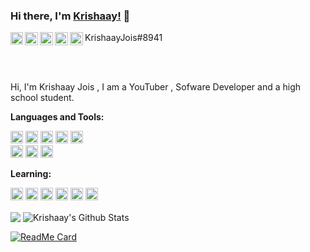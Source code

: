 ### Hi there, I'm [Krishaay!](https://github.com/krishaayjois21) 👋

<a href="https://www.youtube.com/channel/UC05YwLEhM9hvB4SgC5HN3cA">
  <img align="left" alt="Krishaay Jois | YouTube" width="20px" src="https://raw.githubusercontent.com/krishaayjois21/krishaayjois21/master/assets/youtube.png" />
</a>
<a href="https://twitter.com/Joiskrishaay">
  <img align="left" alt="" width="21px" src="https://raw.githubusercontent.com/krishaayjois21/krishaayjois21/master/assets/twitter.png" />
</a>
<a href="https://github.com/krishaayjois21">
  <img align="left" alt="Krishaay's Github" width="21px" src="https://raw.githubusercontent.com/krishaayjois21/krishaayjois21/master/assets/github.png" />
</a>
<a href="https://medium.com/@krishaayjois">
  <img align="left" alt="Krishaay's Github" width="21px" src="https://raw.githubusercontent.com/krishaayjois21/krishaayjois21/master/assets/medium.svg" />
</a>

<img align="left" alt="Krishaay's Github" width="21px" src="https://raw.githubusercontent.com/krishaayjois21/krishaayjois21/master/assets/discord.svg" /> KrishaayJois#8941

<br />
<br />

Hi, I'm Krishaay Jois , I am a YouTuber , Sofware Developer and a high school student.

**Languages and Tools:**  

<code><img height="20" src="https://raw.githubusercontent.com/krishaayjois21/krishaayjois21/master/assets/python.png"></code>
<code><img height="20" src="https://raw.githubusercontent.com/krishaayjois21/krishaayjois21/master/assets/dart.png"></code>
<code><img height="20" src="https://raw.githubusercontent.com/krishaayjois21/krishaayjois21/master/assets/flutter.png"></code>
<code><img height="20" src="https://raw.githubusercontent.com/krishaayjois21/krishaayjois21/master/assets/html.svg"></code>
<code><img height="20" src="https://raw.githubusercontent.com/krishaayjois21/krishaayjois21/master/assets/css.svg"></code>    
<code><img height="20" src="https://raw.githubusercontent.com/krishaayjois21/krishaayjois21/master/assets/arduino.svg"></code>
<code><img height="20" src="https://raw.githubusercontent.com/krishaayjois21/krishaayjois21/master/assets/mysql.png"></code>
<code><img height="20" src="https://raw.githubusercontent.com/krishaayjois21/krishaayjois21/master/assets/docker.png"></code>


**Learning:**

<code><img height="20" src="https://firebase.google.com/downloads/brand-guidelines/SVG/logo-logomark.svg"></code>
<code><img height="20" src="https://raw.githubusercontent.com/krishaayjois21/krishaayjois21/master/assets/bootstrap.png"></code>
<code><img height="20" src="https://raw.githubusercontent.com/krishaayjois21/krishaayjois21/master/assets/java.png"></code>
<code><img height="20" src="https://raw.githubusercontent.com/krishaayjois21/krishaayjois21/master/assets/javascript.png"></code>
<code><img height="20" src="https://raw.githubusercontent.com/krishaayjois21/krishaayjois21/master/assets/node.png"></code>
<code><img height="20" src="https://raw.githubusercontent.com/krishaayjois21/krishaayjois21/master/assets/react.png"></code>


<img align="center" src="https://github-readme-stats.vercel.app/api/top-langs/?username=krishaayjois21" />
<img align="center" src="https://github-readme-stats.vercel.app/api?username=krishaayjois21&show_icons=true&line_height=27&v=5" alt="Krishaay's Github Stats" />

[![ReadMe Card](https://github-readme-stats.vercel.app/api/pin/?username=krishaayjois21&repo=eve-hauling-discord)](https://github.com/krishaayjois21/eve-hauling-discord)
